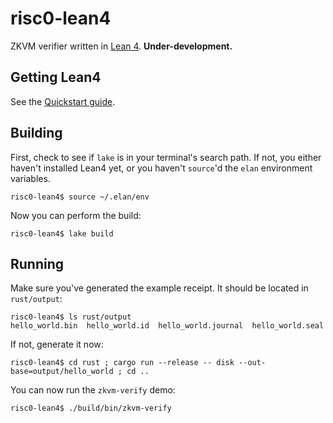 # risc0-lean4

ZKVM verifier written in [Lean 4](https://leanprover.github.io/). **Under-development.**

## Getting Lean4

See the [Quickstart guide](https://leanprover.github.io/lean4/doc/quickstart.html).

## Building

First, check to see if `lake` is in your terminal's search path. If not, you either haven't installed Lean4 yet, or you haven't `source`'d the `elan` environment variables.

```console
risc0-lean4$ source ~/.elan/env
```

Now you can perform the build:

```console
risc0-lean4$ lake build
```

## Running

Make sure you've generated the example receipt. It should be located in `rust/output`:

```console
risc0-lean4$ ls rust/output
hello_world.bin  hello_world.id  hello_world.journal  hello_world.seal
```

If not, generate it now:

```console
risc0-lean4$ cd rust ; cargo run --release -- disk --out-base=output/hello_world ; cd ..
```

You can now run the `zkvm-verify` demo:

```console
risc0-lean4$ ./build/bin/zkvm-verify
```
